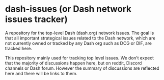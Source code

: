 # dash-issues (or Dash network issues tracker)
A repository for the top-level Dash (dash.org) network issues. The goal is that all important strategical issues related to the Dash network, which are not currently owned or tracked by any Dash org such as DCG or DIF, are tracked here.


This repository mainly used for tracking top level issues. We don't expect that the majority of discussions happen here, but on reddit, Discord channels or Dash forum. However the summary of discussions are reflected here and there will be links to them.
